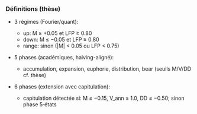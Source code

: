 ### Définitions (thèse)

- 3 régimes (Fourier/quant):
  - up: M ≥ +0.05 et LFP ≥ 0.80
  - down: M ≤ −0.05 et LFP ≥ 0.80
  - range: sinon (|M| < 0.05 ou LFP < 0.75)

- 5 phases (académiques, halving-aligné):
  - accumulation, expansion, euphorie, distribution, bear (seuils M/V/DD cf. thèse)

- 6 phases (extension avec capitulation):
  - capitulation détectée si: M ≤ −0.15, V_ann ≥ 1.0, DD ≤ −0.50; sinon phase 5‑états

